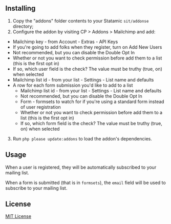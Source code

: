 ## Installing
1. Copy the "addons" folder contents to your Statamic `sit/addonse` directory;
2. Configure the addon by visiting CP > Addons > Mailchimp and add:
  * Mailchimp key - from Account - Extras - API Keys
  * If you're going to add folks when they register, turn on Add New Users
  * Not recommended, but you can disable the Double Opt In
  * Whether or not you want to check permission before add them to a list (this is the first opt in)
  * If so, which user field is the check? The value must be truthy (true, on) when selected
  * Mailchimp list id - from your list - Settings - List name and defaults
  * A row for each form submission you'd like to add to a list
    * Mailchimp list id - from your list - Settings - List name and defaults
    * Not recommended, but you can disable the Double Opt In
    * Form - formsets to watch for if you're using a standard form instead of user registration
    * Whether or not you want to check permission before add them to a list (this is the first opt in)
    * If so, which form field is the check? The value must be truthy (true, on) when selected
3. Run `php please update:addons` to load the addon's dependencies.

## Usage

When a user is registered, they will be automatically subscribed to your mailing list.

When a form is submitted (that is in `formsets`), the `email` field will be used to subscribe to your mailing list.

## License

[MIT License](http://emd.mit-license.org)
